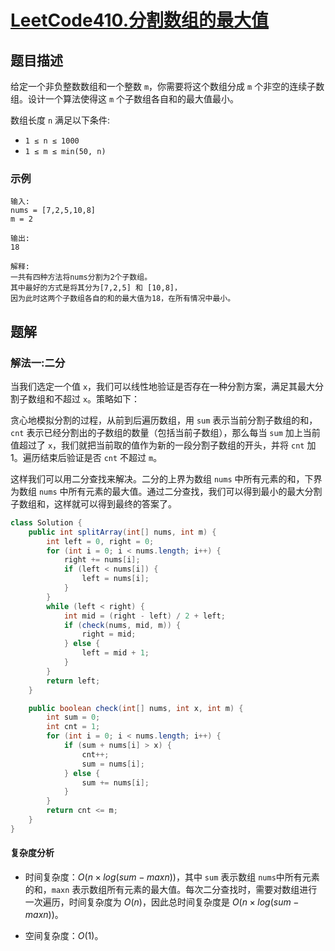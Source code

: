 # [LeetCode410.分割数组的最大值](https://leetcode-cn.com/problems/split-array-largest-sum/)
## 题目描述
给定一个非负整数数组和一个整数 `m`，你需要将这个数组分成 `m` 个非空的连续子数组。设计一个算法使得这 `m` 个子数组各自和的最大值最小。

数组长度 `n` 满足以下条件:

- `1 ≤ n ≤ 1000`
- `1 ≤ m ≤ min(50, n)`

### 示例
```
输入:
nums = [7,2,5,10,8]
m = 2

输出:
18

解释:
一共有四种方法将nums分割为2个子数组。
其中最好的方式是将其分为[7,2,5] 和 [10,8]，
因为此时这两个子数组各自的和的最大值为18，在所有情况中最小。
```
## 题解
### 解法一:二分
当我们选定一个值 `x`，我们可以线性地验证是否存在一种分割方案，满足其最大分割子数组和不超过 `x`。策略如下：

贪心地模拟分割的过程，从前到后遍历数组，用 `sum` 表示当前分割子数组的和，`cnt` 表示已经分割出的子数组的数量（包括当前子数组），那么每当 `sum` 加上当前值超过了 `x`，我们就把当前取的值作为新的一段分割子数组的开头，并将 `cnt` 加 1。遍历结束后验证是否 `cnt` 不超过 `m`。

这样我们可以用二分查找来解决。二分的上界为数组 `nums` 中所有元素的和，下界为数组 `nums` 中所有元素的最大值。通过二分查找，我们可以得到最小的最大分割子数组和，这样就可以得到最终的答案了。


```java
class Solution {
    public int splitArray(int[] nums, int m) {
        int left = 0, right = 0;
        for (int i = 0; i < nums.length; i++) {
            right += nums[i];
            if (left < nums[i]) {
                left = nums[i];
            }
        }
        while (left < right) {
            int mid = (right - left) / 2 + left;
            if (check(nums, mid, m)) {
                right = mid;
            } else {
                left = mid + 1;
            }
        }
        return left;
    }

    public boolean check(int[] nums, int x, int m) {
        int sum = 0;
        int cnt = 1;
        for (int i = 0; i < nums.length; i++) {
            if (sum + nums[i] > x) {
                cnt++;
                sum = nums[i];
            } else {
                sum += nums[i];
            }
        }
        return cnt <= m;
    }
}
```
#### 复杂度分析
- 时间复杂度：$O(n×log(sum−maxn))$，其中 `sum` 表示数组 `nums`中所有元素的和，`maxn` 表示数组所有元素的最大值。每次二分查找时，需要对数组进行一次遍历，时间复杂度为 $O(n)$，因此总时间复杂度是 $O(n×log(sum−maxn))$。

- 空间复杂度：$O(1)$。

